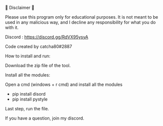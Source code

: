📌 Disclaimer 📌

Please use this program only for educational purposes. It is not meant to be used in any malicious way, and I decline any responsibility for what you do with it.

Discord : https://discord.gg/RdVX95ysyA

Code created by catcha80#2887

How to install and run:

Download the zip file of the tool.

Install all the modules:

Open a cmd (windows + r cmd) and install all the modules

- pip install disord
- pip install pystyle

Last step, run the file.

If you have a question, join my discord.
